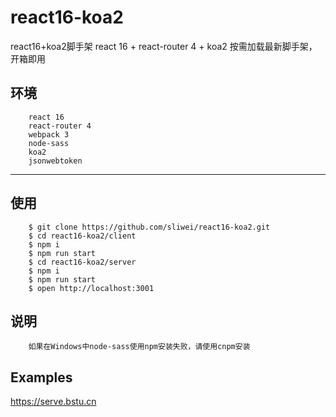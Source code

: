 # react16-koa2
react16+koa2脚手架
react 16 + react-router 4 + koa2 按需加载最新脚手架，开箱即用

## 环境

```
    react 16
    react-router 4
    webpack 3
    node-sass
    koa2
    jsonwebtoken

```

----

## 使用

```
    $ git clone https://github.com/sliwei/react16-koa2.git
    $ cd react16-koa2/client
    $ npm i
    $ npm run start
    $ cd react16-koa2/server
    $ npm i
    $ npm run start
    $ open http://localhost:3001
```

## 说明

```
    如果在Windows中node-sass使用npm安装失败，请使用cnpm安装
```

## Examples

https://serve.bstu.cn

